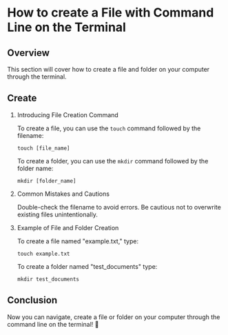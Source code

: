 # How to create a File with Command Line on the Terminal

## Overview

This section will cover how to create a file and folder on your computer through the terminal.

## Create

1. Introducing File Creation Command

    To create a file, you can use the `touch` command followed by the filename:

    ```
    touch [file_name]
    ```

    To create a folder, you can use the `mkdir` command followed by the folder name:

    ```
    mkdir [folder_name]
    ```

2. Common Mistakes and Cautions

    Double-check the filename to avoid errors.
    Be cautious not to overwrite existing files unintentionally.

3. Example of File and Folder Creation

    To create a file named "example.txt," type:

    ```
    touch example.txt
    ```

    To create a folder named "test_documents" type:

    ```
    mkdir test_documents
    ```

## Conclusion

Now you can navigate, create a file or folder on your computer through the command line on the terminal! :partying_face:
